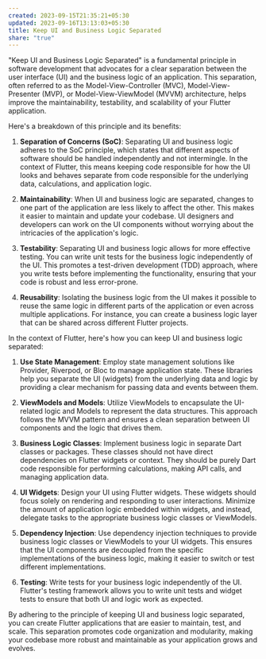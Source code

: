 ```yaml
---
created: 2023-09-15T21:35:21+05:30
updated: 2023-09-16T13:13:03+05:30
title: Keep UI and Business Logic Separated
share: "true"
---
```

"Keep UI and Business Logic Separated" is a fundamental principle in software development that advocates for a clear separation between the user interface (UI) and the business logic of an application. This separation, often referred to as the Model-View-Controller (MVC), Model-View-Presenter (MVP), or Model-View-ViewModel (MVVM) architecture, helps improve the maintainability, testability, and scalability of your Flutter application.

Here's a breakdown of this principle and its benefits:

1. **Separation of Concerns (SoC)**: Separating UI and business logic adheres to the SoC principle, which states that different aspects of software should be handled independently and not intermingle. In the context of Flutter, this means keeping code responsible for how the UI looks and behaves separate from code responsible for the underlying data, calculations, and application logic.

2. **Maintainability**: When UI and business logic are separated, changes to one part of the application are less likely to affect the other. This makes it easier to maintain and update your codebase. UI designers and developers can work on the UI components without worrying about the intricacies of the application's logic.

3. **Testability**: Separating UI and business logic allows for more effective testing. You can write unit tests for the business logic independently of the UI. This promotes a test-driven development (TDD) approach, where you write tests before implementing the functionality, ensuring that your code is robust and less error-prone.

4. **Reusability**: Isolating the business logic from the UI makes it possible to reuse the same logic in different parts of the application or even across multiple applications. For instance, you can create a business logic layer that can be shared across different Flutter projects.

In the context of Flutter, here's how you can keep UI and business logic separated:

1. **Use State Management**: Employ state management solutions like Provider, Riverpod, or Bloc to manage application state. These libraries help you separate the UI (widgets) from the underlying data and logic by providing a clear mechanism for passing data and events between them.

2. **ViewModels and Models**: Utilize ViewModels to encapsulate the UI-related logic and Models to represent the data structures. This approach follows the MVVM pattern and ensures a clean separation between UI components and the logic that drives them.

3. **Business Logic Classes**: Implement business logic in separate Dart classes or packages. These classes should not have direct dependencies on Flutter widgets or context. They should be purely Dart code responsible for performing calculations, making API calls, and managing application data.

4. **UI Widgets**: Design your UI using Flutter widgets. These widgets should focus solely on rendering and responding to user interactions. Minimize the amount of application logic embedded within widgets, and instead, delegate tasks to the appropriate business logic classes or ViewModels.

5. **Dependency Injection**: Use dependency injection techniques to provide business logic classes or ViewModels to your UI widgets. This ensures that the UI components are decoupled from the specific implementations of the business logic, making it easier to switch or test different implementations.

6. **Testing**: Write tests for your business logic independently of the UI. Flutter's testing framework allows you to write unit tests and widget tests to ensure that both UI and logic work as expected.

By adhering to the principle of keeping UI and business logic separated, you can create Flutter applications that are easier to maintain, test, and scale. This separation promotes code organization and modularity, making your codebase more robust and maintainable as your application grows and evolves.